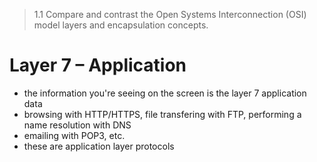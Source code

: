> 1.1 Compare and contrast the Open Systems Interconnection (OSI) model layers and encapsulation concepts.

# Layer 7 – Application

- the information you're seeing on the screen is the layer 7 application data
- browsing with HTTP/HTTPS, file transfering with FTP, performing a name resolution with DNS
- emailing with POP3, etc.
- these are application layer protocols